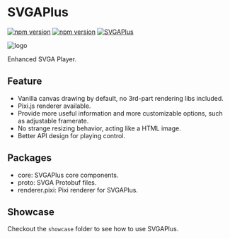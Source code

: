 # SVGAPlus

[![npm version](https://badge.fury.io/js/@svgaplus%2Fcore.svg)](https://badge.fury.io/js/@svgaplus%2Fcore)
[![npm version](https://badge.fury.io/js/@svgaplus%2Frenderer.pixi.svg)](https://badge.fury.io/js/@svgaplus%2Frenderer.pixi)
[![SVGAPlus](https://github.com/SVGAPlus/SVGAPlus/workflows/Test/badge.svg)](https://github.com/SVGAPlus/SVGAPlus/actions)

![logo](https://static.lancercomet.com/lancercomet/misc/svgaplus-logo.png)

Enhanced SVGA Player.

## Feature

 - Vanilla canvas drawing by default, no 3rd-part rendering libs included.
 - Pixi.js renderer available.
 - Provide more useful information and more customizable options, such as adjustable framerate.
 - No strange resizing behavior, acting like a HTML image.
 - Better API design for playing control.
 
## Packages

 - core: SVGAPlus core components.
 - proto: SVGA Protobuf files.
 - renderer.pixi: Pixi renderer for SVGAPlus.

## Showcase

Checkout the `showcase` folder to see how to use SVGAPlus. 
